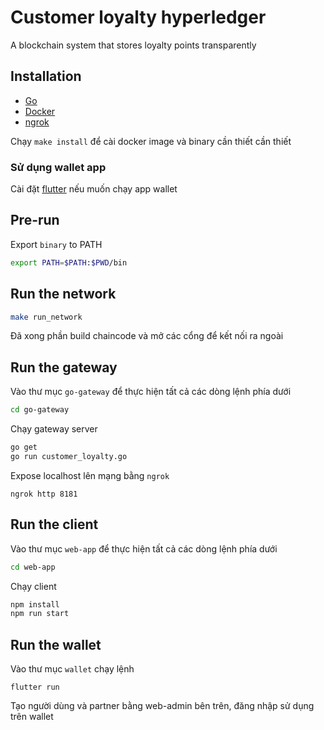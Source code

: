 # Customer loyalty hyperledger

A blockchain system that stores loyalty points transparently

## Installation

- [Go](https://go.dev/doc/install)
- [Docker](https://www.docker.com/)
- [ngrok](https://ngrok.com/)

Chạy `make install` để cài docker image và binary cần thiết cần thiết

### Sử dụng wallet app

Cài đặt [flutter](https://docs.flutter.dev/get-started/install) nếu muốn chạy app wallet

## Pre-run

Export `binary` to PATH
```bash
export PATH=$PATH:$PWD/bin
```

## Run the network

```bash
make run_network
```

Đã xong phần build chaincode và mở các cổng để kết nối ra ngoài

## Run the gateway

Vào thư mục `go-gateway` để thực hiện tất cả các dòng lệnh phía dưới
```bash
cd go-gateway
```

Chạy gateway server
```bash
go get
go run customer_loyalty.go
```

Expose localhost lên mạng bằng `ngrok`
```
ngrok http 8181
```

## Run the client

Vào thư mục `web-app` để thực hiện tất cả các dòng lệnh phía dưới
```bash
cd web-app
```

Chạy client
```bash
npm install
npm run start
```

## Run the wallet

Vào thư mục `wallet` chạy lệnh
```
flutter run
```

Tạo người dùng và partner bằng web-admin bên trên, đăng nhập sử dụng trên wallet